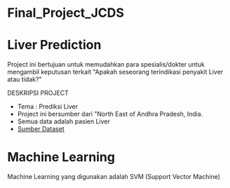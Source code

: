 # Final_Project_JCDS
# Liver Prediction
Project ini bertujuan untuk memudahkan para spesialis/dokter untuk mengambil keputusan terkait "Apakah seseorang terindikasi penyakit Liver atau tidak?"

DESKRIPSI PROJECT
- Tema : Prediksi Liver 
- Project ini bersumber dari "North East of Andhra Pradesh, India.
- Semua data adalah pasien Liver
- [Sumber Dataset](https://www.kaggle.com/uciml/indian-liver-patient-records)

# Machine Learning

Machine Learning yang digunakan adalah SVM (Support Vector Machine)

